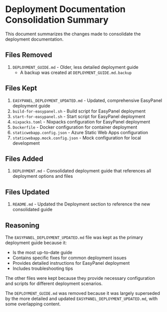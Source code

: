 # Deployment Documentation Consolidation Summary

This document summarizes the changes made to consolidate the deployment documentation.

## Files Removed

1. `DEPLOYMENT_GUIDE.md` - Older, less detailed deployment guide
   - A backup was created at `DEPLOYMENT_GUIDE.md.backup`

## Files Kept

1. `EASYPANEL_DEPLOYMENT_UPDATED.md` - Updated, comprehensive EasyPanel deployment guide
2. `build-for-easypanel.sh` - Build script for EasyPanel deployment
3. `start-for-easypanel.sh` - Start script for EasyPanel deployment
4. `nixpacks.toml` - Nixpacks configuration for EasyPanel deployment
5. `Dockerfile` - Docker configuration for container deployment
6. `staticwebapp.config.json` - Azure Static Web Apps configuration
7. `staticwebapp.mock.config.json` - Mock configuration for local development

## Files Added

1. `DEPLOYMENT.md` - Consolidated deployment guide that references all deployment options and files

## Files Updated

1. `README.md` - Updated the Deployment section to reference the new consolidated guide

## Reasoning

The `EASYPANEL_DEPLOYMENT_UPDATED.md` file was kept as the primary deployment guide because it:
- Is the most up-to-date guide
- Contains specific fixes for common deployment issues
- Provides detailed instructions for EasyPanel deployment
- Includes troubleshooting tips

The other files were kept because they provide necessary configuration and scripts for different deployment scenarios.

The `DEPLOYMENT_GUIDE.md` was removed because it was largely superseded by the more detailed and updated `EASYPANEL_DEPLOYMENT_UPDATED.md`, with some overlapping content.